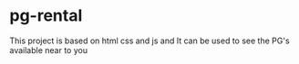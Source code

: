 # pg-rental
This project is based on html css and js and It can be used to see the PG's available near to you

